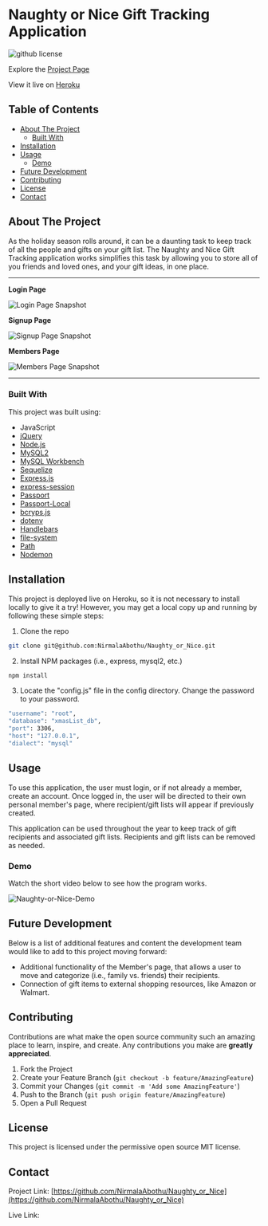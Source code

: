 # Naughty or Nice Gift Tracking Application

![github license](https://img.shields.io/badge/MIT-yellow.svg)

Explore the [Project Page](https://github.com/NirmalaAbothu/Naughty_or_Nice)

View it live on [Heroku]()

## Table of Contents
- [About The Project](#about-the-project)
    - [Built With](#built-with)
- [Installation](#installation)
- [Usage](#usage)
  - [Demo](#demo)
- [Future Development](#future-development)
- [Contributing](#contributing)
- [License](#license)
- [Contact](#contact)


## About The Project
As the holiday season rolls around, it can be a daunting task to keep track of all the people and gifts on your gift list. The Naughty and Nice Gift Tracking application works simplifies this task by allowing you to store all of you friends and loved ones, and your gift ideas, in one place. 

<hr>

**Login Page**

![Login Page Snapshot](./public/assets/login.png)

**Signup Page**

![Signup Page Snapshot](./public/assets/signup.png)

**Members Page**

![Members Page Snapshot](./public/assets/members.png)

<hr>

### Built With

This project was built using:

* JavaScript
* [jQuery](https://jquery.com/)
* [Node.js](https://nodejs.org/api/fs.html)
* [MySQL2](https://www.npmjs.com/package/mysql2)
* [MySQL Workbench](https://www.mysql.com/products/workbench/)
* [Sequelize](https://sequelize.org/)
* [Express.js](https://expressjs.com/)
* [express-session](https://www.npmjs.com/package/express-session)
* [Passport](https://www.npmjs.com/package/passport)
* [Passport-Local](https://www.npmjs.com/package/passport-local)
* [bcryps.js](https://www.npmjs.com/package/bcryptjs)
* [dotenv](https://www.npmjs.com/package/dotenv)
* [Handlebars](https://handlebarsjs.com/)
* [file-system](https://www.npmjs.com/package/file-system)
* [Path](https://nodejs.org/api/path.html)
* [Nodemon](https://www.npmjs.com/package/nodemon)

## Installation

This project is deployed live on Heroku, so it is not necessary to install locally to give it a try! However, you may get a local copy up and running by following these simple steps:

1. Clone the repo
```sh
git clone git@github.com:NirmalaAbothu/Naughty_or_Nice.git 
```

2. Install NPM packages (i.e., express, mysql2, etc.)
```sh
npm install
```

3. Locate the "config.js" file in the config directory. Change the password to your password. 
```sh
"username": "root",
"database": "xmasList_db",
"port": 3306,
"host": "127.0.0.1",
"dialect": "mysql"
```

## Usage
To use this application, the user must login, or if not already a member, create an account. Once logged in, the user will be directed to their own personal member's page, where recipient/gift lists will appear if previously created. 

This application can be used throughout the year to keep track of gift recipients and associated gift lists. Recipients and gift lists can be removed as needed. 

### Demo

Watch the short video below to see how the program works.

![Naughty-or-Nice-Demo](./public/assets/demo.gif)

## Future Development
Below is a list of additional features and content the development team would like to add to this project moving forward:

* Additional functionality of the Member's page, that allows a user to move and categorize (i.e., family vs. friends) their recipients. 
* Connection of gift items to external shopping resources, like Amazon or Walmart. 

## Contributing

Contributions are what make the open source community such an amazing place to  learn, inspire, and create. Any contributions you make are **greatly appreciated**.

1. Fork the Project
2. Create your Feature Branch (`git checkout -b feature/AmazingFeature`)
3. Commit your Changes (`git commit -m 'Add some AmazingFeature'`)
4. Push to the Branch (`git push origin feature/AmazingFeature`)
5. Open a Pull Request

## License
This project is licensed under the permissive open source MIT license.

## Contact

Project Link: [https://github.com/NirmalaAbothu/Naughty_or_Nice](https://github.com/NirmalaAbothu/Naughty_or_Nice)

Live Link:[]()
